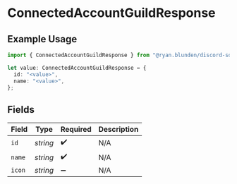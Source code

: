 # ConnectedAccountGuildResponse

## Example Usage

```typescript
import { ConnectedAccountGuildResponse } from "@ryan.blunden/discord-sdk/models/components";

let value: ConnectedAccountGuildResponse = {
  id: "<value>",
  name: "<value>",
};
```

## Fields

| Field              | Type               | Required           | Description        |
| ------------------ | ------------------ | ------------------ | ------------------ |
| `id`               | *string*           | :heavy_check_mark: | N/A                |
| `name`             | *string*           | :heavy_check_mark: | N/A                |
| `icon`             | *string*           | :heavy_minus_sign: | N/A                |